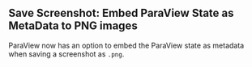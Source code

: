## Save Screenshot: Embed ParaView State as MetaData to PNG images

ParaView now has an option to embed the ParaView state as metadata when saving a screenshot as `.png`.
